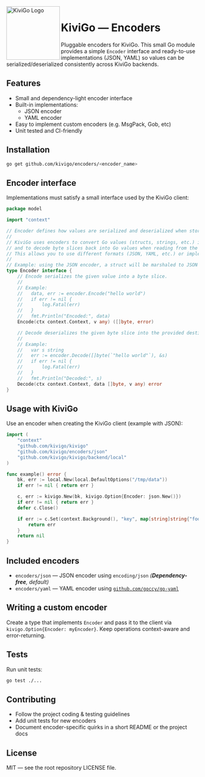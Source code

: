 <img align="left" width="140" src="https://raw.githubusercontent.com/kivigo/kivigo/refs/heads/main/website/static/img/logo-kivigo.png" alt="KiviGo Logo" />

# KiviGo — Encoders

Pluggable encoders for KiviGo. This small Go module provides a simple `Encoder` interface and ready-to-use implementations (JSON, YAML) so values can be serialized/deserialized consistently across KiviGo backends.

## Features

- Small and dependency-light encoder interface
- Built-in implementations:
  - JSON encoder
  - YAML encoder
- Easy to implement custom encoders (e.g. MsgPack, Gob, etc)
- Unit tested and CI-friendly

## Installation

```sh
go get github.com/kivigo/encoders/<encoder_name>
```

## Encoder interface

Implementations must satisfy a small interface used by the KiviGo client:

```go
package model

import "context"

// Encoder defines how values are serialized and deserialized when stored or retrieved from a backend in KiviGo.
//
// KiviGo uses encoders to convert Go values (structs, strings, etc.) into a byte slice for storage,
// and to decode byte slices back into Go values when reading from the backend.
// This allows you to use different formats (JSON, YAML, etc.) or implement your own encoding logic.
//
// Example: using the JSON encoder, a struct will be marshaled to JSON before being saved in the database.
type Encoder interface {
    // Encode serializes the given value into a byte slice.
    //
    // Example:
    //   data, err := encoder.Encode("hello world")
    //   if err != nil {
    //       log.Fatal(err)
    //   }
    //   fmt.Println("Encoded:", data)
    Encode(ctx context.Context, v any) ([]byte, error)

    // Decode deserializes the given byte slice into the provided destination.
    //
    // Example:
    //   var s string
    //   err := encoder.Decode([]byte(`"hello world"`), &s)
    //   if err != nil {
    //       log.Fatal(err)
    //   }
    //   fmt.Println("Decoded:", s)
    Decode(ctx context.Context, data []byte, v any) error
}


```

## Usage with KiviGo

Use an encoder when creating the KiviGo client (example with JSON):

```go
import (
    "context"
    "github.com/kivigo/kivigo"
    "github.com/kivigo/encoders/json"
    "github.com/kivigo/kivigo/backend/local"
)

func example() error {
    bk, err := local.New(local.DefaultOptions("/tmp/data"))
    if err != nil { return err }

    c, err := kivigo.New(bk, kivigo.Option{Encoder: json.New()})
    if err != nil { return err }
    defer c.Close()

    if err := c.Set(context.Background(), "key", map[string]string{"foo":"bar"}); err != nil {
        return err
    }
    return nil
}
```

## Included encoders

- `encoders/json` — JSON encoder using `encoding/json` *(**Dependency-free**, default)*
- `encoders/yaml` — YAML encoder using [`github.com/goccy/go-yaml`](https://github.com/goccy/go-yaml)

## Writing a custom encoder

Create a type that implements `Encoder` and pass it to the client via `kivigo.Option{Encoder: myEncoder}`. Keep operations context-aware and error-returning.

## Tests

Run unit tests:

```sh
go test ./...
```

## Contributing

- Follow the project coding & testing guidelines
- Add unit tests for new encoders
- Document encoder-specific quirks in a short README or the project docs

## License

MIT — see the root repository LICENSE file.
